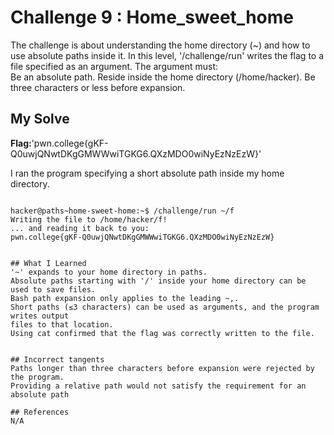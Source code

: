# Challenge 9 : Home_sweet_home     

The challenge is about understanding the home directory (~) 
and how to use absolute paths inside it. 
In this level, '/challenge/run' writes the flag to a file specified as an argument. 
The argument must:  
Be an absolute path.
Reside inside the home directory (/home/hacker).
Be three characters or less before expansion.

## My Solve
**Flag:**'pwn.college{gKF-Q0uwjQNwtDKgGMWWwiTGKG6.QXzMDO0wiNyEzNzEzW}'

I ran the program specifying a short absolute path inside my home directory. 
```

hacker@paths~home-sweet-home:~$ /challenge/run ~/f
Writing the file to /home/hacker/f!
... and reading it back to you:
pwn.college{gKF-Q0uwjQNwtDKgGMWWwiTGKG6.QXzMDO0wiNyEzNzEzW}


## What I Learned
'~' expands to your home directory in paths.
Absolute paths starting with '/' inside your home directory can be used to save files.
Bash path expansion only applies to the leading ~,.
Short paths (≤3 characters) can be used as arguments, and the program writes output
files to that location.
Using cat confirmed that the flag was correctly written to the file.


## Incorrect tangents
Paths longer than three characters before expansion were rejected by the program.
Providing a relative path would not satisfy the requirement for an absolute path

## References
N/A
